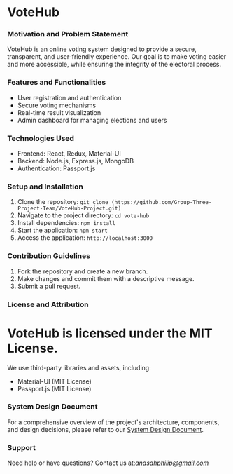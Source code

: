 # VoteHub

### Motivation and Problem Statement

VoteHub is an online voting system designed to provide a secure, transparent, and user-friendly experience. Our goal is to make voting easier and more accessible, while ensuring the integrity of the electoral process.

### Features and Functionalities

- User registration and authentication
- Secure voting mechanisms
- Real-time result visualization
- Admin dashboard for managing elections and users

### Technologies Used

- Frontend: React, Redux, Material-UI
- Backend: Node.js, Express.js, MongoDB
- Authentication: Passport.js

### Setup and Installation

1. Clone the repository: `git clone (https://github.com/Group-Three-Project-Team/VoteHub-Project.git)`
2. Navigate to the project directory: `cd vote-hub`
3. Install dependencies: `npm install`
4. Start the application: `npm start`
5. Access the application: `http://localhost:3000`

### Contribution Guidelines

1. Fork the repository and create a new branch.
2. Make changes and commit them with a descriptive message.
3. Submit a pull request.

### License and Attribution

# VoteHub is licensed under the MIT License.

We use third-party libraries and assets, including:

- Material-UI (MIT License)
- Passport.js (MIT License)

### System Design Document

For a comprehensive overview of the project's architecture, components, and design decisions, please refer to our [System Design Document](*https://github.com/Phvl-0/VoteHub-Project-Online-Election-System-/blob/7de16524993de35b0fbf8ff0314588dc50a3ca4f/Online%20Election%20System%20-%20SDD(Markdown).md*).

### Support

Need help or have questions? Contact us at:*anasahphilip@gmail.com*
